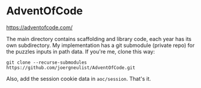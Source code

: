# AdventOfCode
https://adventofcode.com/

The main directory contains scaffolding and library code, each year has its own subdirectory. My implementation has a git submodule (private repo) for the puzzles inputs in path data. If you're me, clone this way:

```
git clone --recurse-submodules https://github.com/joergneulist/AdventOfCode.git
```

Also, add the session cookie data in ```aoc/session```. That's it.
